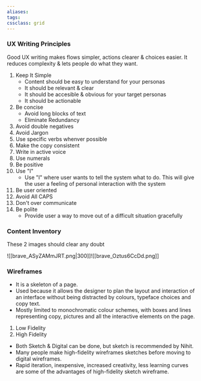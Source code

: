 ```yaml
---
aliases:
tags: 
cssclass: grid
---
```


### UX Writing Principles
Good UX writing makes flows simpler, actions clearer & choices easier. It reduces complexity & lets people do what they want.

1. Keep It Simple
	- Content should be easy to understand for your personas
	- It should be relevant & clear
	- It should be accesible & obvious for your target personas
	- It should be actionable
2. Be concise
	- Avoid long blocks of text
	- Eliminate Redundancy
3. Avoid double negatives
4. Avoid Jargon
5. Use specific verbs whenver possible
6. Make the copy consistent
7. Write in active voice
8. Use numerals
9. Be positive
10. Use "I"
	- Use "I" where user wants to tell the system what to do. This will give the user a feeling of personal interaction with  the system
11. Be user oriented
12. Avoid All CAPS
13. Don't over communicate
14. Be polite
	- Provide user a way to move out of a difficult situation gracefully

### Content Inventory
These 2 images should clear any doubt

![[brave_ASyZAMmJRT.png|300]]![[brave_Oztus6CcDd.png]]




### Wireframes
- It is a skeleton of a page.
- Used because it allows the designer to plan the layout and interaction of an interface without being distracted by colours, typeface choices and copy text.
- Mostly limited to monochromatic colour schemes, with boxes and lines representing copy, pictures and all the interactive elements on the page.

1. Low Fidelity
2. High Fidelity

- Both Sketch & Digital can be done, but sketch is recommended by Nihit.
- Many people make high-fidelity wireframes sketches before moving to digital wireframes.
- Rapid iteration, inexpensive, increased creativity, less learning curves are some of the advantages of high-fidelity sketch wireframe.